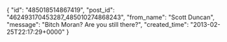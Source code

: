  {
   "id": "485018514867419",
   "post_id": "462493170453287_485010274868243",
   "from_name": "Scott Duncan",
   "message": "Bitch Moran? Are you still there?",
   "created_time": "2013-02-25T22:17:29+0000"
 }
